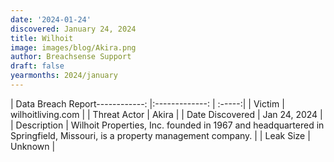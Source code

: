 ```yaml
---
date: '2024-01-24'
discovered: January 24, 2024
title: Wilhoit
image: images/blog/Akira.png
author: Breachsense Support
draft: false
yearmonths: 2024/january
---
```


| Data Breach Report------------:     |:-------------:    | :-----:|
| Victim      | wilhoitliving.com      | 
| Threat Actor      | Akira      | 
| Date Discovered      | Jan 24, 2024      | 
| Description      | Wilhoit Properties, Inc. founded in 1967 and headquartered in Springfield, Missouri, is a property management company.      | 
| Leak Size      | Unknown      | 

